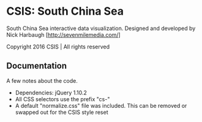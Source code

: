 # CSIS: South China Sea

South China Sea interactive data visualization. Designed and developed by Nick Harbaugh [http://sevenmilemedia.com/]

Copyright 2016 CSIS | All rights reserved

## Documentation

A few notes about the code.

- Dependencies: jQuery 1.10.2
- All CSS selectors use the prefix "cs-"
- A default "normalize.css" file was included. This can be removed or swapped out for the CSIS style reset

